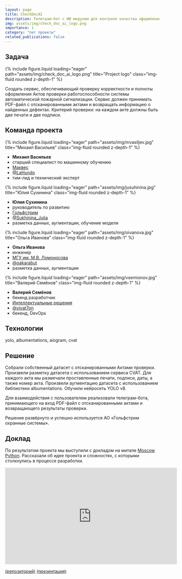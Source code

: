 ```yaml
---
layout: page
title: CheckDocAI
description: Телеграм-бот с ИИ модулем для контроля качества оформления документов
img: assets/img/check_doc_ai_logo.png
importance: 1
category: "пет проекты"
related_publications: false
---
```


## Задача

<div class="row">
    <div class="col-sm mt-3 mt-md-0">
        {% include figure.liquid loading="eager" path="assets/img/check_doc_ai_logo.png" title="Project logo" class="img-fluid rounded z-depth-1" %}
    </div>
</div>

Создать сервис, обеспечивающий проверку корректности и полноты оформления Актов проверки работоспособности системы автоматической пожарной сигнализации. Сервис должен принимать PDF-файл с отсканированными актами и возвращать информацию о найденных дефектах. Критерий проверки: на каждом акте должны быть две печати и две подписи.

## Команда проекта

<div class="row">
    <div class="col-sm mt-4 mt-md-0">
        {% include figure.liquid loading="eager" path="assets/img/mvasiljev.jpg" title="Михаил Васильев" class="img-fluid rounded z-depth-1" %}
        <div class="caption">
            <ul>
                <li><b>Михаил Васильев</b></li>
              <li>старший специалист по машинному обучению</li>
              <li><a href="https://makves.ru/">Маквес</a></li>
              <li><a href="https://t.me/LaHundo">@LaHundo</a></li>
              <li>тим-лид и технический эксперт</li>
            </ul>
        </div>
    </div>
    <div class="col-sm mt-4 mt-md-0">
        {% include figure.liquid loading="eager" path="assets/img/jusuhinina.jpg" title="Юлия Сухинина" class="img-fluid rounded z-depth-1" %}
        <div class="caption">
            <ul>
            <li><b>Юлия Сухинина</b></li>
              <li>руководитель по развитию</li>
              <li><a href="https://gulfstream.ru/">Гольфстрим</a></li>
              <li><a href="https://t.me/Sukhinina_Julia">@Sukhinina_Julia</a></li>
              <li>разметка данных, аугментации, обучение модели</li>
            </ul>
        </div>
    </div>
    <div class="col-sm mt-4 mt-md-0">
        {% include figure.liquid loading="eager" path="assets/img/oivanova.jpg" title="Ольга Иванова" class="img-fluid rounded z-depth-1" %}
        <div class="caption">
            <ul>
            <li><b>Ольга Иванова</b></li>
              <li>инженер</li>
              <li><a href="https://msu.ru/">МГУ им. М.В. Ломоносова</a></li>
              <li><a href="https://t.me/oakarabut">@oakarabut</a></li>
              <li>разметка данных, аугментации</li>
            </ul>
        </div>
    </div>
    <div class="col-sm mt-4 mt-md-0">
        {% include figure.liquid loading="eager" path="assets/img/vsemionov.jpg" title="Валерий Семёнов" class="img-fluid rounded z-depth-1" %}
        <div class="caption">
            <ul>
                <li><b>Валерий Семёнов</b></li>
              <li>бекенд разработчик</li>
              <li><a href="https://www.i-sol.ru/ru">Интеллектуальные решения</a></li>
              <li><a href="https://t.me/vivat7on">@vivat7on</a></li>
              <li>бекенд, DevOps</li>
            </ul>
        </div>
    </div>
</div>

## Технологии

yolo, albumentations, aiogram, cvat

## Решение

Собрали собственный датасет с отсканированными Актами проверки. Произвели разметку датасета с использованием сервиса CVAT. Для каждого акта мы размечали проставленные печати, подписи, даты, а также номер акта. Произвели аугментацию датасета с использованием библиотеки albumentations. Обучили нейросеть YOLO v8.

Для взаимодействия с пользователем реализовали телеграм-бота, принимающего на вход PDF-файл с отсканированными актами и возвращающего результаты проверки.

Решение развёрнуто и успешно используется АО «Гольфстрим охранные системы».

## Доклад

По результатом проекта мы выступили с докладом на митапе [Moscow Python](https://moscowpython.ru/). Рассказали об идее проекта и сложностях, с которыми столкнулись в процессе разработки.

<iframe width="560" height="315" src="https://www.youtube.com/embed/XK1WZvJNOLo?si=B2FO5kDw2y-DCbfq&amp;start=5881" title="YouTube video player" frameborder="0" allow="accelerometer; autoplay; clipboard-write; encrypted-media; gyroscope; picture-in-picture; web-share" referrerpolicy="strict-origin-when-cross-origin" allowfullscreen></iframe>

[(репозиторий)](https://github.com/vivat-7on/TGaktBot) [(презентация)](https://onixlas.github.io/DS_portfolio/presentations/check_doc_ai/check_doc_ai.pdf)

